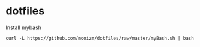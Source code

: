 # dotfiles

Install mybash 
```console
curl -L https://github.com/mooizm/dotfiles/raw/master/myBash.sh | bash
```
